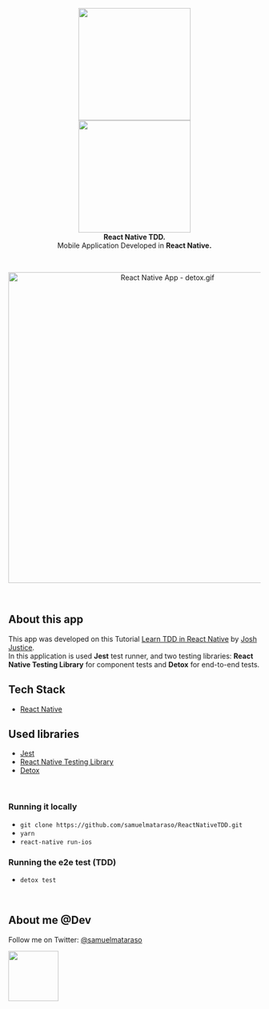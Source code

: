 <!-- header section -->
<p align="center">
  <img src="https://i.imgur.com/t2aQUL1.png" height="224" /><br/>
  <img src="https://i.imgur.com/DAaAKr4.jpg" height="224" /><br/>
  <span><b>React Native TDD.</b></span><br/>
  <span>Mobile Application Developed in <b>React Native.</b></span><br/>
  <!-- <span>Running on both mobile platforms, <b>Android 🤖</b> & <b>iOS 🍎</b>. </span><br/> -->
</p>
<!-- header section END -->

<br/>
<!-- show case/gif section -->
<p align="center">
    <img alt="React Native App - detox.gif" height="620" src="https://media.giphy.com/media/e7OU6ynAmFyx8EIW8G/giphy.gif" />
</p>
<!-- show case/gif section END -->

<br/>

<!-- about app and course section -->

## About this app

This app was developed on this Tutorial [Learn TDD in React Native](https://learntdd.in/react-native/) by [Josh Justice](https://twitter.com/CodingItWrong).<br/>
In this application is used <b>Jest</b> test runner, and two testing libraries: <b>React Native Testing Library</b> for component tests and <b>Detox</b> for end-to-end tests.
<br/>

## Tech Stack

- [React Native](https://github.com/facebook/react-native)

## Used libraries

- [Jest](https://jestjs.io/docs/en/tutorial-react-native.html)
- [React Native Testing Library](https://github.com/callstack/react-native-testing-library)
- [Detox](https://github.com/wix/Detox)

<br/>

### Running it locally

- `git clone https://github.com/samuelmataraso/ReactNativeTDD.git`
- `yarn`
- `react-native run-ios`

### Running the e2e test (TDD)

- `detox test`
<!-- - `react-native run-ios` or `react-native run-android` -->

<!-- Before `react-native run-android`, dont forget do this:

- On android root folder, create this file `local.properties`
- Inside this file, add this line with your sdk patch `sdk.dir = /Users/user/your/Android/sdk/patch` -->
  <!-- about app and course section END -->

<br/>

<!-- about me -->

## About me @Dev

Follow me on Twitter: [@samuelmataraso](https://twitter.com/samuelmataraso)

<a href="https://twitter.com/samuelmataraso" target="_blank">
<img src="https://twitter.com/samuelmataraso/profile_image?size=original" height="100" /></a>

<!-- about me  END -->
